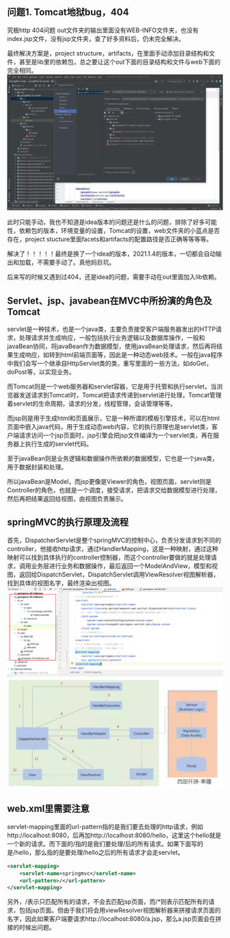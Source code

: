 ## 问题1. Tomcat地狱bug，404
究极http 404问题
out文件夹的输出里面没有WEB-INFO文件夹，也没有index.jsp文件，没有jsp文件夹，查了好多资料后，仍未完全解决。

最终解决方案是，project structure，artifacts，在里面手动添加目录结构和文件，甚至是lib里的依赖包，总之要让这个out下面的目录结构和文件与web下面的完全相同。
![Alt text](image.png)

此时只能手动，我也不知道是idea版本的问题还是什么的问题，排除了好多可能性，依赖包的版本，环境变量的设置，Tomcat的设置，web文件夹的小蓝点是否存在，project stucture里面facets和artifacts的配置路径是否正确等等等等。

解决了！！！！！最终是换了一个idea的版本，2021.1.4的版本，一切都会自动输出和加载，不需要手动了。真他妈巨坑。

后来写的时候又遇到过404，还是idea的问题，需要手动在out里面加入lib依赖。

## Servlet、jsp、javabean在MVC中所扮演的角色及Tomcat

servlet是一种技术，也是一个java类，主要负责接受客户端服务器发出的HTTP请求，处理请求并生成响应，一般包括执行业务逻辑以及数据库操作，一般和javaBean协同，将javaBean作为数据模型，使用javaBean处理请求，然后再将结果生成响应，如转到html前端页面等，因此是一种动态web技术。一般在java程序中我们会写一个继承自HttpServlet类的类，重写里面的一些方法，如doGet，doPost等，以实现业务。

而Tomcat则是一个web服务器和servlet容器，它是用于托管和执行servlet，当浏览器发送请求到Tomcat时，Tomcat把请求传递到servlet进行处理，Tomcat管理着servlet的生命周期，请求的分发，线程管理，会话管理等等。

而jsp则是用于生成html和页面展示，它是一种所谓的模板引擎技术，可以在html页面中嵌入java代码，用于生成动态web内容，它的执行原理也是servlet类，客户端请求访问一个jsp页面时，jsp引擎会把jsp文件编译为一个servlet类，再在服务器上执行生成的servlet代码。

至于javaBean则是业务逻辑和数据操作所依赖的数据模型，它也是一个java类，用于数据封装和处理。

所以javaBean是Model，而jsp更像是Viewer的角色，视图页面，servlet则是Controller的角色，也就是一个调度，接受请求，把请求交给数据模型进行处理，然后再把结果返回给视图，由视图负责展示。

## springMVC的执行原理及流程

首先，DispatcherServlet是整个springMVC的控制中心，负责分发请求到不同的controller，他接收http请求，通过HandlerMapping，这是一种映射，通过这种映射可以找到具体执行的controller控制器，而这个controller要做的就是处理请求，调用业务层进行业务和数据操作，最后返回一个ModelAndView，模型和视图，返回给DispatchServlet，DispatchServlet调用ViewResolver视图解析器，找到具体的视图名字，最终渲染出视图。
![Alt text](image-1.png)
![Alt text](image-2.png)

## web.xml里需要注意

servlet-mapping里面的url-pattern指的是我们要去处理的http请求，例如http://localhost:8080，后再加http://localhost:8080/hello，这里这个hello就是一个新的请求。而下面的/指的是我们要处理/后的所有请求。如果下面写的是/hello，那么指的是要处理/hello之后的所有请求才会走servlet。
```xml
<servlet-mapping>
    <servlet-name>springmvc</servlet-name>
    <url-pattern>/</url-pattern>
</servlet-mapping>
```

另外，/表示只匹配所有的请求，不会去匹配jsp页面，而/*则表示匹配所有的请求，包括jsp页面。但由于我们将会用viewResolver视图解析器来拼接请求页面的名字，因此如果客户端要请求http://localhost:8080/a.jsp，那么a.jsp页面会在拼接的时候出问题。

